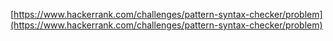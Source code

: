 [https://www.hackerrank.com/challenges/pattern-syntax-checker/problem](https://www.hackerrank.com/challenges/pattern-syntax-checker/problem)